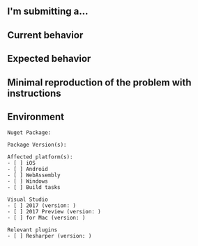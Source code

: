 <!--
PLEASE HELP US PROCESS GITHUB ISSUES FASTER BY PROVIDING THE FOLLOWING INFORMATION.
ISSUES MISSING IMPORTANT INFORMATION MAY BE CLOSED WITHOUT INVESTIGATION.
-->

## I'm submitting a...
<!-- Please uncomment one or more that apply to this issue -->

<!-- - Regression (a behavior that used to work and stopped working in a new release) -->
<!-- - Bug report (I searched for similar issues and did not find one) -->  
<!-- - Feature request --> 
<!-- - Sample app request -->
<!-- - Documentation issue or request -->
<!-- - Question of Support request => Please do not submit support request here, instead see https://github.com/nventive/Uno/blob/master/README.md#have-questions-feature-requests-issues -->

## Current behavior
<!-- Describe how the issue manifests. -->


## Expected behavior
<!-- Describe what the desired behavior would be. -->


## Minimal reproduction of the problem with instructions
<!--
For bug reports please provide a *MINIMAL REPRO PROJECT* and the *STEPS TO REPRODUCE*
-->


## Environment
<!-- For bug reports Check one or more of the following options with "x" -->
```
Nuget Package: 

Package Version(s): 

Affected platform(s):
- [ ] iOS
- [ ] Android
- [ ] WebAssembly
- [ ] Windows
- [ ] Build tasks

Visual Studio
- [ ] 2017 (version: )
- [ ] 2017 Preview (version: )
- [ ] for Mac (version: )

Relevant plugins
- [ ] Resharper (version: )
```
